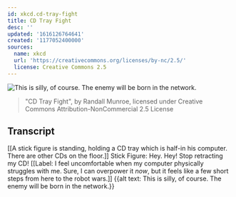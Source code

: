```yaml
---
id: xkcd.cd-tray-fight
title: CD Tray Fight
desc: ''
updated: '1616126764641'
created: '1177052400000'
sources:
  name: xkcd
  url: 'https://creativecommons.org/licenses/by-nc/2.5/'
  license: Creative Commons 2.5
---
```

![This is silly, of course.  The enemy will be born in the network.](https://imgs.xkcd.com/comics/cd_tray_fight.png)
> "CD Tray Fight", by Randall Munroe, licensed under Creative Commons Attribution-NonCommercial 2.5 License

## Transcript
[[A stick figure is standing, holding a CD tray which is half-in his computer. There are other CDs on the floor.]]
Stick Figure: Hey. Hey! Stop retracting my CD!
[[Label: I feel uncomfortable when my computer physically struggles with me. Sure, I can overpower it _now_, but it feels like a few short steps from here to the robot wars.]]
{{alt text: This is silly, of course. The enemy will be born in the network.}}
